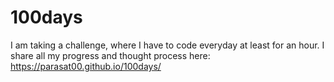 # 100days
I am taking a challenge, where I have to code everyday at least for an hour. I share all my progress and thought process here: https://parasat00.github.io/100days/
